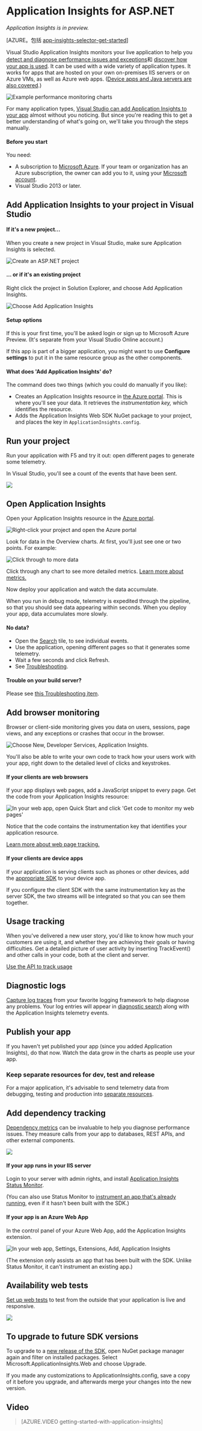 <properties 
	pageTitle="Application Insights for ASP.NET" 
	description="Analyze usage, availability and performance of your on-premises or Microsoft Azure web application with Application Insights." 
	services="application-insights" 
    documentationCenter=".net"
	authors="alancameronwills" 
	manager="douge"/>

<tags 
	ms.service="application-insights" 
	ms.workload="tbd" 
	ms.tgt_pltfrm="ibiza" 
	ms.devlang="na" 
	ms.topic="article" 
	ms.date="07/14/2015" 
	ms.author="awills"/>


# Application Insights for ASP.NET

*Application Insights is in preview.*

[AZURE。包括 [app-insights-selector-get-started](../../includes/app-insights-selector-get-started.md)]


Visual Studio Application Insights monitors your live application to help you [detect and diagnose performance issues and exceptions][detect]和 [discover how your app is used][knowUsers]. It can be used with a wide variety of application types. It works for apps that are hosted on your own on-premises IIS servers or on Azure VMs, as well as Azure web apps. ([Device apps and Java servers are also covered][start].)

![Example performance monitoring charts](./media/app-insights-asp-net/10-perf.png)

For many application types, [Visual Studio can add Application Insights to your app](#ide) almost without you noticing. But since you're reading this to get a better understanding of what's going on, we'll take you through the steps manually.

#### Before you start

You need:

* A subscription to [Microsoft Azure](http://azure.com). If your team or organization has an Azure subscription, the owner can add you to it, using your [Microsoft account](http://live.com).
* Visual Studio 2013 or later.

## <a name="ide"></a> Add Application Insights to your project in Visual Studio

#### If it's a new project...

When you create a new project in Visual Studio, make sure Application Insights is selected. 


![Create an ASP.NET project](./media/app-insights-asp-net/appinsights-01-vsnewp1.png)


#### ... or if it's an existing project

Right click the project in Solution Explorer, and choose Add Application Insights.

![Choose Add Application Insights](./media/app-insights-asp-net/appinsights-03-addExisting.png)





#### Setup options

If this is your first time, you'll be asked login or sign up to Microsoft Azure Preview. (It's separate from your Visual Studio Online account.)

If this app is part of a bigger application, you might want to use **Configure settings** to put it in the same resource group as the other components. 


#### What does 'Add Application Insights' do?

The command does two things (which you could do manually if you like):

* Creates an Application Insights resource in [the Azure portal][portal]. This is where you'll see your data. It retrieves the *instrumentation key,* which identifies the resource.
* Adds the Application Insights Web SDK NuGet package to your project, and places the key in `ApplicationInsights.config`.


## <a name="run"></a> Run your project

Run your application with F5 and try it out: open different pages to generate some telemetry.

In Visual Studio, you'll see a count of the events that have been sent.

![](./media/app-insights-asp-net/appinsights-09eventcount.png)

## <a name="monitor"></a> Open Application Insights

Open your Application Insights resource in the [Azure portal][portal].

![Right-click your project and open the Azure portal](./media/app-insights-asp-net/appinsights-04-openPortal.png)


Look for data in the Overview charts. At first, you'll just see one or two points. For example:

![Click through to more data](./media/app-insights-asp-net/12-first-perf.png)

Click through any chart to see more detailed metrics. [Learn more about metrics.][perf]

Now deploy your application and watch the data accumulate.


When you run in debug mode, telemetry is expedited through the pipeline, so that you should see data appearing within seconds. When you deploy your app, data accumulates more slowly.

#### No data?

* Open the [Search][diagnostic] tile, to see individual events.
* Use the application, opening different pages so that it generates some telemetry.
* Wait a few seconds and click Refresh.
* See [Troubleshooting][qna].

#### Trouble on your build server?

Please see [this Troubleshooting item](app-insights-troubleshoot-faq.md#NuGetBuild).


## Add browser monitoring

Browser or client-side monitoring gives you data on users, sessions, page views, and any exceptions or crashes that occur in the browser. 

![Choose New, Developer Services, Application Insights.](./media/app-insights-asp-net/16-page-views.png)   

You'll also be able to write your own code to track how your users work with your app, right down to the detailed level of clicks and keystrokes.

#### If your clients are web browsers

If your app displays web pages, add a JavaScript snippet to every page. Get the code from your Application Insights resource:

![In your web app, open Quick Start and click 'Get code to monitor my web pages'](./media/app-insights-asp-net/02-monitor-web-page.png)

Notice that the code contains the instrumentation key that identifies your application resource.

[Learn more about web page tracking.](app-insights-web-track-usage.md)

#### If your clients are device apps

If your application is serving clients such as phones or other devices, add the [appropriate SDK](app-insights-platforms.md) to your device app.

If you configure the client SDK with the same instrumentation key as the server SDK, the two streams will be integrated so that you can see them together.

## Usage tracking

When you've delivered a new user story, you'd like to know how much your customers are using it, and whether they are achieving their goals or having difficulties. Get a detailed picture of user activity by inserting TrackEvent() and other calls in your code, both at the client and server. 

[Use the API to track usage][api]


## Diagnostic logs

[Capture log traces][netlogs] from your favorite logging framework to help diagnose any problems. Your log entries will appear in [diagnostic search][diagnostic] along with the Application Insights telemetry events.

## Publish your app

If you haven't yet published your app (since you added Application Insights), do that now. Watch the data grow in the charts as people use your app.

### Keep separate resources for dev, test and release

For a major application, it's advisable to send telemetry data from debugging, testing and production into [separate resources](app-insights-separate-resources.md). 



## Add dependency tracking

[Dependency metrics](app-insights-dependencies.md) can be invaluable to help you diagnose performance issues. They measure calls from your app to databases, REST APIs, and other external components.

![](./media/app-insights-asp-net/04-dependencies.png)

#### If your app runs in your IIS server

Login to your server with admin rights, and install [Application Insights Status Monitor](http://go.microsoft.com/fwlink/?LinkId=506648). 

(You can also use Status Monitor to [instrument an app that's already running](app-insights-monitor-performance-live-website-now.md), even if it hasn't been built with the SDK.)

#### If your app is an Azure Web App

In the control panel of your Azure Web App, add the Application Insights extension.

![In your web app, Settings, Extensions, Add, Application Insights](./media/app-insights-asp-net/05-extend.png)

(The extension only assists an app that has been built with the SDK. Unlike Status Monitor, it can't instrument an existing app.)

## Availability web tests

[Set up web tests][availability] to test from the outside that your application is live and responsive.


![](./media/app-insights-asp-net/appinsights-10webtestresult.png)






## To upgrade to future SDK versions

To upgrade to a [new release of the SDK](app-insights-release-notes-dotnet.md), open NuGet package manager again and filter on installed packages. Select Microsoft.ApplicationInsights.Web and choose Upgrade.

If you made any customizations to ApplicationInsights.config, save a copy of it before you upgrade, and afterwards merge your changes into the new version.



## <a name="video"></a>Video

> [AZURE.VIDEO getting-started-with-application-insights]


<!--Link references-->

[api]: app-insights-api-custom-events-metrics.md
[apikey]: app-insights-api-custom-events-metrics.md#ikey
[availability]: app-insights-monitor-web-app-availability.md
[azure]: ../insights-perf-analytics.md
[client]: app-insights-javascript.md
[detect]: app-insights-detect-triage-diagnose.md
[diagnostic]: app-insights-diagnostic-search.md
[knowUsers]: app-insights-overview-usage.md
[metrics]: app-insights-metrics-explorer.md
[netlogs]: app-insights-asp-net-trace-logs.md
[perf]: app-insights-web-monitor-performance.md
[portal]: http://portal.azure.com/
[qna]: app-insights-troubleshoot-faq.md
[redfield]: app-insights-monitor-performance-live-website-now.md
[roles]: app-insights-resources-roles-access-control.md
[start]: app-insights-get-started.md

 
